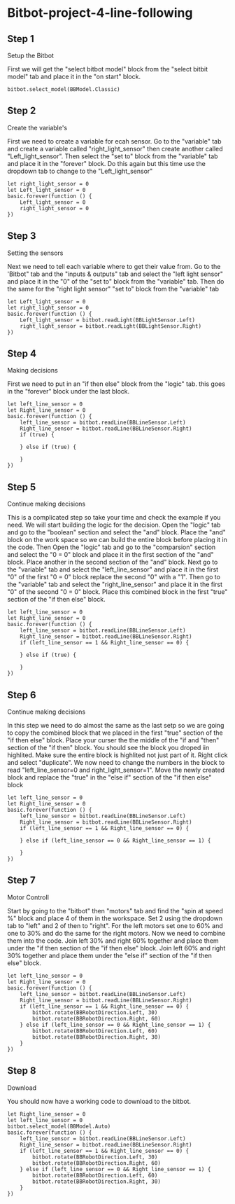 # Bitbot-project-4-line-following

## Step 1 
Setup the Bitbot

First we will get the "select bitbot model" block from the "select bitbit model" tab
and place it in the "on start" block.

```blocks
bitbot.select_model(BBModel.Classic)
```
## Step 2 
Create the variable's 

First we need to create a variable for ecah sensor.
Go to the "variable" tab and create a variable called "right_light_sensor" then create another called "Left_light_sensor".
Then select the "set to" block from the "variable" tab and place it in the "forever" block.
Do this again but this time use the dropdown tab to change to the "Left_light_sensor"

```block
let right_light_sensor = 0
let Left_light_sensor = 0
basic.forever(function () {
    Left_light_sensor = 0
    right_light_sensor = 0
})
```
## Step 3 
Setting the sensors

Next we need to tell each variable where to get their value from.
Go to the 'Bitbot" tab and the "inputs & outputs" tab and select the "left light sensor" and place it in the "0" of the "set to" block from the "variable" tab.
Then do the same for the "right light sensor" "set to" block from the "variable" tab

```block
let Left_light_sensor = 0
let right_light_sensor = 0
basic.forever(function () {
    Left_light_sensor = bitbot.readLight(BBLightSensor.Left)
    right_light_sensor = bitbot.readLight(BBLightSensor.Right)
})

```
## Step 4 
Making decisions

First we need to put in an "if then else" block from the "logic" tab. this goes in the "forever" block under the last block.

```block
let left_line_sensor = 0
let Right_line_sensor = 0
basic.forever(function () {
    left_line_sensor = bitbot.readLine(BBLineSensor.Left)
    Right_line_sensor = bitbot.readLine(BBLineSensor.Right)
    if (true) {
        
    } else if (true) {
        
    }
})
```
## Step 5 
Continue making decisions

This is a complicated step so take your time and check the example if you need.
We will start building the logic for the decision. Open the "logic" tab and go to the "boolean" section and select the "and" block.
Place the "and" block on the work space so we can build the entire block before placing it in the code.
Then Open the "logic" tab and go to the "comparsion" section and select the "0 = 0" block and place it in the first section of the "and" block.
Place another in the second section of the "and" block.
Next go to the "variable" tab and select the "left_line_sensor" and place it in the first "0" of the first "0 = 0" block replace the second "0" with a "1".
Then go to the "variable" tab and select the "right_line_sensor" and place it in the first "0" of the second "0 = 0" block.
Place this combined block in the first "true" section of the "if then else" block.

```block
let left_line_sensor = 0
let Right_line_sensor = 0
basic.forever(function () {
    left_line_sensor = bitbot.readLine(BBLineSensor.Left)
    Right_line_sensor = bitbot.readLine(BBLineSensor.Right)
    if (left_line_sensor == 1 && Right_line_sensor == 0) {
        
    } else if (true) {
        
    }
})
```

## Step 6 
Continue making decisions

In this step we need to do almost the same as the last setp so we are going to copy the combined block that we placed in the first "true" section of the "if then else" block.
Place your curser the the middle of the "if and "then" section of the "if then" block. You should see the block you droped iin highlited.
Make sure the entire block is highlited not just part of it.
Right click and select "duplicate".
We now need to change the numbers in the block to read "left_line_sensor=0 and right_light_sensor=1".
Move the newly created block and replace the "true" in the "else if" section of the "if then else" block

```block
let left_line_sensor = 0
let Right_line_sensor = 0
basic.forever(function () {
    left_line_sensor = bitbot.readLine(BBLineSensor.Left)
    Right_line_sensor = bitbot.readLine(BBLineSensor.Right)
    if (left_line_sensor == 1 && Right_line_sensor == 0) {
        
    } else if (left_line_sensor == 0 && Right_line_sensor == 1) {
        
    }
})
```

## Step 7 
Motor Controll 

Start by going to the "bitbot" then "motors" tab and find the "spin at speed %" block and place 4 of them in the workspace.
Set 2 using the dropdown tab to "left" and 2 of then to "right".
For the left motors set one to 60% and one to 30% and do the same for the right motors.
Now we need to combine them into the code.
Join left 30% and right 60% together and place them under the "if then section of the "if then else" block.
Join left 60% and right 30% together and place them under the "else if" section of the "if then else" block.

```block
let left_line_sensor = 0
let Right_line_sensor = 0
basic.forever(function () {
    left_line_sensor = bitbot.readLine(BBLineSensor.Left)
    Right_line_sensor = bitbot.readLine(BBLineSensor.Right)
    if (left_line_sensor == 1 && Right_line_sensor == 0) {
        bitbot.rotate(BBRobotDirection.Left, 30)
        bitbot.rotate(BBRobotDirection.Right, 60)
    } else if (left_line_sensor == 0 && Right_line_sensor == 1) {
        bitbot.rotate(BBRobotDirection.Left, 60)
        bitbot.rotate(BBRobotDirection.Right, 30)
    }
})
```

## Step 8 
Download

You should now have a working code to download to the bitbot.

```block 
let Right_line_sensor = 0
let left_line_sensor = 0
bitbot.select_model(BBModel.Auto)
basic.forever(function () {
    left_line_sensor = bitbot.readLine(BBLineSensor.Left)
    Right_line_sensor = bitbot.readLine(BBLineSensor.Right)
    if (left_line_sensor == 1 && Right_line_sensor == 0) {
        bitbot.rotate(BBRobotDirection.Left, 30)
        bitbot.rotate(BBRobotDirection.Right, 60)
    } else if (left_line_sensor == 0 && Right_line_sensor == 1) {
        bitbot.rotate(BBRobotDirection.Left, 60)
        bitbot.rotate(BBRobotDirection.Right, 30)
    }
})
```


